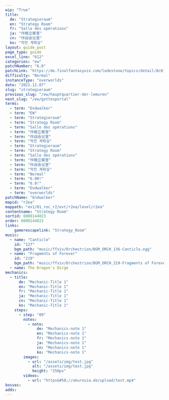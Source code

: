 ```yaml
---
wip: "True"
title:
  de: "Strategieraum"
  en: "Strategy Room"
  fr: "Salle des opérations"
  ja: "作戦立案室"
  cn: "作战会议室"
  ko: "작전 계획실"
layout: guide_post
page_type: guide
excel_line: "612"
categories: "ew"
patchNumber: "6.0"
patchLink: "https://de.finalfantasyxiv.com/lodestone/topics/detail/8c0146ce7f89035f0f27dcad1edcf30d3037fcf5"
difficulty: "Normal"
instanceType: "overworlds"
date: "2021.12.07"
slug: "strategieraum"
previous_slug: "/ew/hauptquartier-der-lemuren"
next_slug: "/ew/gottesportal"
terms:
  - term: "Endwalker"
  - term: "EW"
  - term: "Strategieraum"
  - term: "Strategy Room"
  - term: "Salle des opérations"
  - term: "作戦立案室"
  - term: "作战会议室"
  - term: "작전 계획실"
  - term: "Strategieraum"
  - term: "Strategy Room"
  - term: "Salle des opérations"
  - term: "作戦立案室"
  - term: "作战会议室"
  - term: "작전 계획실"
  - term: "Normal"
  - term: "6.00!"
  - term: "6.0!"
  - term: "Endwalker"
  - term: "overworlds"
patchName: "Endwalker"
mapid: "r2ea"
mappath: "ex1/01_roc_r2/evt/r2ea/level/r2ea"
contentname: "Strategy Room"
sortid: 6000144023
order: 6000144023
links:
    gamerescapelink: "Strategy_Room"
music:
  - name: "Canticle"
    id: "127"
    bgm_path: "music/ffxiv/Orchestrion/BGM_ORCH_136-Canticle.ogg"
  - name: "Fragments of Forever"
    id: "219"
    bgm_path: "music/ffxiv/Orchestrion/BGM_ORCH_219-Fragments of Forever.ogg"
  - name: The Dragon's Dirge
mechanics:
  - title:
      de: "Mechanic-Title 1"
      en: "Mechanic-Title 1"
      fr: "Mechanic-Title 1"
      ja: "Mechanic-Title 1"
      cn: "Mechanic-Title 1"
      ko: "Mechanic-Title 1"
    steps:
      - step: "09"
        notes:
          - note:
              de: "Mechanics-note 1"
              en: "Mechanics-note 1"
              fr: "Mechanics-note 1"
              ja: "Mechanics-note 1"
              cn: "Mechanics-note 1"
              ko: "Mechanics-note 1"
        images:
          - url: "/assets/img/test.jpg"
            alt: "/assets/img/test.jpg"
            height: "250px"
        videos:
          - url: "https&#58;//akurosia.de/upload/test.mp4"
bosses:
adds:
---
```

